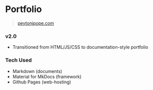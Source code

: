 # Portfolio 
> [peytonjpope.com](https://peytonjpope.com)

### v2.0
- Transitioned from HTML/JS/CSS to documentation-style portfolio

### Tech Used
- Markdown (documents)
- Material for MkDocs (framework)
- Github Pages (web-hosting)
